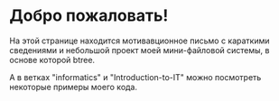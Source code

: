 # Добро пожаловать!

На этой странице находится мотивавционное письмо с караткими сведениями и небольшой проект моей мини-файловой системы, в основе которой btree.

А в ветках "informatics" и "Introduction-to-IT" можно посмотреть некоторые примеры моего кода.
